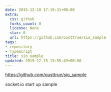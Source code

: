 ```yaml
---
date: 2015-12-10 17:19:31+00:00
extra:
  css: github
  forks_count: 0
  license: None
  star: 0
  url: https://github.com/ousttrue/sio_sample
tags:
- repository
- TypeScript
title: sio_sample
updated: 2015-12-15 13:55:49+00:00
---
```


<https://github.com/ousttrue/sio_sample>

socket.io start up sample
